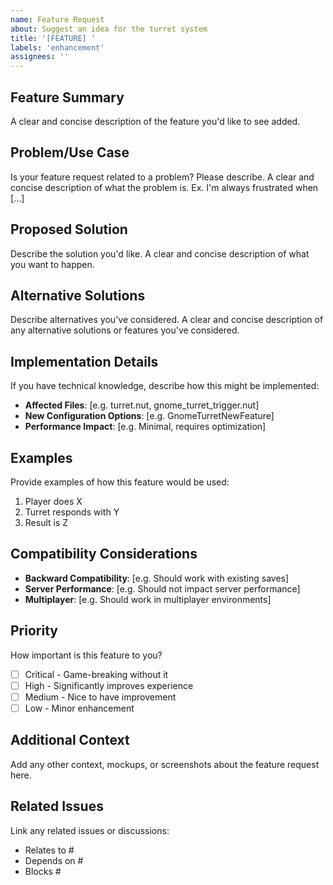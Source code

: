 ```yaml
---
name: Feature Request
about: Suggest an idea for the turret system
title: '[FEATURE] '
labels: 'enhancement'
assignees: ''
---
```


## Feature Summary
A clear and concise description of the feature you'd like to see added.

## Problem/Use Case
Is your feature request related to a problem? Please describe.
A clear and concise description of what the problem is. Ex. I'm always frustrated when [...]

## Proposed Solution
Describe the solution you'd like.
A clear and concise description of what you want to happen.

## Alternative Solutions
Describe alternatives you've considered.
A clear and concise description of any alternative solutions or features you've considered.

## Implementation Details
If you have technical knowledge, describe how this might be implemented:
- **Affected Files**: [e.g. turret.nut, gnome_turret_trigger.nut]
- **New Configuration Options**: [e.g. GnomeTurretNewFeature]
- **Performance Impact**: [e.g. Minimal, requires optimization]

## Examples
Provide examples of how this feature would be used:
1. Player does X
2. Turret responds with Y
3. Result is Z

## Compatibility Considerations
- **Backward Compatibility**: [e.g. Should work with existing saves]
- **Server Performance**: [e.g. Should not impact server performance]
- **Multiplayer**: [e.g. Should work in multiplayer environments]

## Priority
How important is this feature to you?
- [ ] Critical - Game-breaking without it
- [ ] High - Significantly improves experience
- [ ] Medium - Nice to have improvement
- [ ] Low - Minor enhancement

## Additional Context
Add any other context, mockups, or screenshots about the feature request here.

## Related Issues
Link any related issues or discussions:
- Relates to #
- Depends on #
- Blocks #